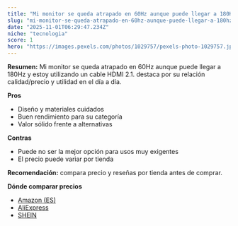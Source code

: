 ```yaml
---
title: "Mi monitor se queda atrapado en 60Hz aunque puede llegar a 180Hz y estoy utilizando un cable HDMI 2.1."
slug: "mi-monitor-se-queda-atrapado-en-60hz-aunque-puede-llegar-a-180hz-y-estoy-utiliza"
date: "2025-11-01T06:29:47.234Z"
niche: "tecnologia"
score: 1
hero: "https://images.pexels.com/photos/1029757/pexels-photo-1029757.jpeg?auto=compress&cs=tinysrgb&fit=crop&h=627&w=1200&auto=compress&cs=tinysrgb&w=1200&h=675&fit=crop"
---
```


**Resumen:** Mi monitor se queda atrapado en 60Hz aunque puede llegar a 180Hz y estoy utilizando un cable HDMI 2.1. destaca por su relación calidad/precio y utilidad en el día a día.

**Pros**
- Diseño y materiales cuidados
- Buen rendimiento para su categoría
- Valor sólido frente a alternativas

**Contras**
- Puede no ser la mejor opción para usos muy exigentes
- El precio puede variar por tienda

**Recomendación:** compara precio y reseñas por tienda antes de comprar.

**Dónde comparar precios**
- [Amazon (ES)](https://www.amazon.es/s?k=Mi%20monitor%20se%20queda%20atrapado%20en%2060Hz%20aunque%20puede%20llegar%20a%20180Hz%20y%20estoy%20utilizando%20un%20cable%20HDMI%202.1.&tag=teknovashop25-21)
- [AliExpress](https://www.aliexpress.com/wholesale?SearchText=Mi%20monitor%20se%20queda%20atrapado%20en%2060Hz%20aunque%20puede%20llegar%20a%20180Hz%20y%20estoy%20utilizando%20un%20cable%20HDMI%202.1.)
- [SHEIN](https://www.shein.com/pdsearch/Mi%20monitor%20se%20queda%20atrapado%20en%2060Hz%20aunque%20puede%20llegar%20a%20180Hz%20y%20estoy%20utilizando%20un%20cable%20HDMI%202.1.)